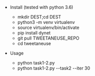 

* Install (tested with python 3.6)
  - mkdir DEST;cd DEST
  - python3 -m venv virtualenv
  - source virtualenv/bin/activate
  - pip install dynet
  - git pull TWEETANEUSE_REPO
  - cd tweetaneuse

* Usage
  - python task1-2.py
  - python task1-2.py --task2 --iter 30
